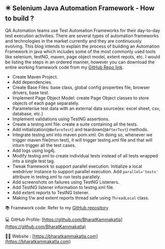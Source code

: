 ## ✴️ Selenium Java Automation Framework - How to build ?

QA Automation teams use Test Automation Frameworks for their day-to-day test execution activities. There are several types of automation frameworks and technologies in the market currently and they are continuously evolving. This blog intends to explain the process of building an Automation Framework in java which includes some of the most commonly used tools like selenium, testNG, maven, page object model, extent repots, etc. I would be listing the steps in an ordered manner, however you can download the entire working framework code from my  [GitHub Repo link](https://github.com/BharatKammakatla/SeleniumJavaFramework.git).


-  Create Maven Project.
-  Add dependencies.
-  Create Base Files: base class, global config properties file, browser drivers, base test.
-  Implement Page Object Model: create Page Object classes to store objects of each page separately.
-  Parameterise test data with an external data source(ex: excel sheet, csv, database, etc.)
-  Implement validations using TestNG assertions.
-  Create a testng.xml file: create a suite containing all the tests.
-  Add initialization(`@BeforeTest`) and teardown(`@AfterTest`) methods.
-  Integrate testng.xml into maven pom.xml: On doing so, whenever we trigger maven file(mvn test), it will trigger testng.xml file and that will inturn trigger all the test cases.
-  Add logs using log4j.
-  Modify testng.xml to create individual tests instead of all tests wrapped into a single test tag.
- Tweak framework to support parallel execution. Initialize a local webdriver instance to support parallel execution. Add `parallel='tests'` attribure in testng.xml to run tests parallely.
-  Add screenshots on failures using TestNG Listeners.
-  Add TestNG listener information to testng.xml file.
-  Add extent reports to TestNG listener.
-  Making f/w and extent reports thread safe using `ThreadLocal` class.

📚 Framework code: Refer to my  [GitHub repository](https://github.com/BharatKammakatla/SeleniumJavaFramework.git)

💻  GitHub Profile: [https://github.com/BharatKammakatla](https://github.com/BharatKammakatla)

👨‍💻 Website :  [https://bharatkammakatla.com](https://bharatkammakatla.com) 